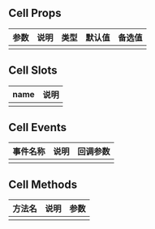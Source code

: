 ## Cell Props

| 参数         |   说明         | 类型     | 默认值      | 备选值            |
| ----------- | ------------- | -------- | --------- | ---------------- |
|             |               |           |          |                  |

## Cell Slots

|   name  |      说明       |
|  ------  |    ---------   |
|          |                |

## Cell Events

|   事件名称   |    说明   |  回调参数  |
| -------    | --------- |  --------- |
|            |           |            |

## Cell Methods

|  方法名  |   说明   |   参数   |
| ------- | ------  |  ------  |
|         |         |          |

